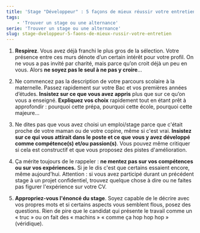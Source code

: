 ```yaml
---
title: 'Stage "Développeur" : 5 façons de mieux réussir votre entretien'
tags:
    - 'Trouver un stage ou une alternance'
serie: 'Trouver un stage ou une alternance'
slug: stage-dveloppeur-5-faons-de-mieux-russir-votre-entretien
---
```


1.  **Respirez**. Vous avez d&#233;j&#224; franchi le plus gros de la
    s&#233;lection. Votre pr&#233;sence entre ces murs d&#233;note d&#8217;un
    certain int&#233;r&#234;t pour votre profil. On ne vous a pas invit&#233;
    par charit&#233;, mais parce qu&#8217;on croit d&#233;j&#224; un peu en
    vous. Alors **ne soyez pas le seul &#224; ne pas y croire**…

2.  Ne commencez pas la description de votre parcours scolaire &#224; la
    maternelle. Passez rapidement sur votre Bac et vos premi&#232;res
    ann&#233;es d&#8217;&#233;tudes. **Insistez sur ce que vous avez appris**
    plus que sur ce qu&#8217;on vous a enseign&#233;. **Expliquez vos choix**
    rapidement tout en &#233;tant pr&#234;t &#224; approfondir : pourquoi cette
    pr&#233;pa, pourquoi cette &#233;cole, pourquoi cette majeure…

3.  Ne dites pas que vous avez choisi un emploi/stage parce que c'&#233;tait
    proche de votre maman ou de votre copine, m&#234;me si c'est vrai.
    **Insistez sur ce qui vous attirait dans le poste et ce que vous y avez
    d&#233;velopp&#233; comme comp&#233;tence(s) et/ou passion(s)**. Vous pouvez
    m&#234;me critiquer si cela est constructif et que vous proposez des pistes
    d'am&#233;lioration.

4.  &#199;a m&#233;rite toujours de le rappeler : **ne mentez pas sur vos
    comp&#233;tences ou sur vos exp&#233;riences.** Si je le dis c'est que
    certains essaient encore, m&#234;me aujourd'hui. Attention : si vous avez
    particip&#233; durant un pr&#233;c&#233;dent stage &#224; un projet
    confidentiel, trouvez quelque chose &#224; dire ou ne faites pas figurer
    l'exp&#233;rience sur votre CV.

5.  **Appropriez-vous l'&#233;nonc&#233; du stage**. Soyez capable de le
    d&#233;crire avec vos propres mots et si certains aspects vous semblent
    flous, posez des questions. Rien de pire que le candidat qui pr&#233;sente
    le travail comme un &#171; truc &#187; ou on fait des &#171; machins &#187;
    &#171; comme &#231;a hop hop hop &#187; (v&#233;ridique).
